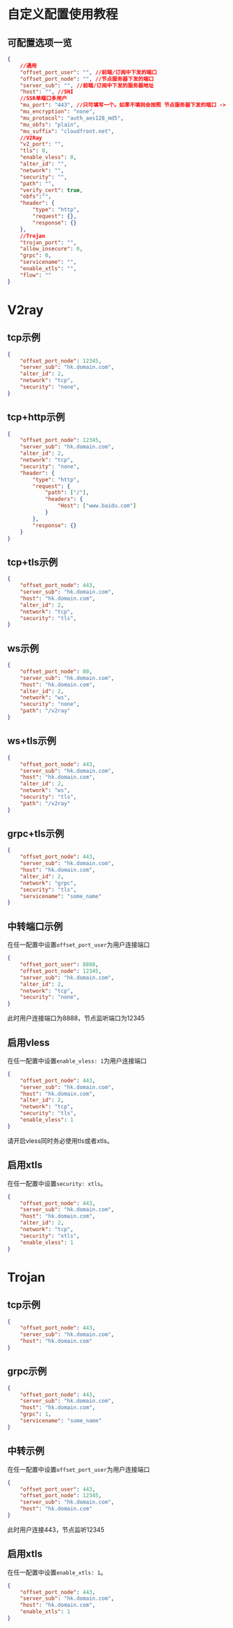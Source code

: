 # 自定义配置使用教程

## 可配置选项一览

```json
{
    //通用
    "offset_port_user": "", //前端/订阅中下发的端口
    "offset_port_node": "", //节点服务器下发的端口
    "server_sub": "", //前端/订阅中下发的服务器地址
    "host": "", //SNI
    //SSR单端口多用户
    "mu_port": "443", //只可填写一个。如果不填则会按照 节点服务器下发的端口 -> 前端/订阅中下发的端口 的顺序取值
    "mu_encryption": "none",
    "mu_protocol": "auth_aes128_md5",
    "mu_obfs": "plain",
    "mu_suffix": "cloudfront.net",
    //V2Ray
    "v2_port": "",
    "tls": 0,
    "enable_vless": 0,
    "alter_id": "",
    "network": "",
    "security": "",
    "path": "",
    "verify_cert": true,
    "obfs":"",
    "header": {
        "type": "http",
        "request": {},
        "response": {}
    },
    //Trojan
    "trojan_port": "",
    "allow_insecure": 0,
    "grpc": 0,
    "servicename": "",
    "enable_xtls": "",
    "flow": ""
}
```

# V2ray

## tcp示例

``` json
{
	"offset_port_node": 12345,
	"server_sub": "hk.domain.com",
	"alter_id": 2,
	"network": "tcp",
	"security": "none",
}
```

## tcp+http示例

```json
{
	"offset_port_node": 12345,
	"server_sub": "hk.domain.com",
	"alter_id": 2,
	"network": "tcp",
	"security": "none",
	"header": {
        "type": "http",
        "request": {
            "path": ["/"],
  			"headers": {
    			"Host": ["www.baidu.com"]
            }
        },
        "response": {}
    }
}
```

## tcp+tls示例

```json
{
	"offset_port_node": 443,
	"server_sub": "hk.domain.com",
	"host": "hk.domain.com",
	"alter_id": 2,
	"network": "tcp",
	"security": "tls",
}
```

## ws示例

```json
{
	"offset_port_node": 80,
	"server_sub": "hk.domain.com",
	"host": "hk.domain.com",
	"alter_id": 2,
	"network": "ws",
	"security": "none",
	"path": "/v2ray"
}
```

## ws+tls示例

```json
{
	"offset_port_node": 443,
	"server_sub": "hk.domain.com",
	"host": "hk.domain.com",
	"alter_id": 2,
	"network": "ws",
	"security": "tls",
	"path": "/v2ray"
}
```

## grpc+tls示例

```json
{
	"offset_port_node": 443,
	"server_sub": "hk.domain.com",
	"host": "hk.domain.com",
	"alter_id": 2,
	"network": "grpc",
	"security": "tls",
	"servicename": "some_name"
}
```

## 中转端口示例
在任一配置中设置`offset_port_user`为用户连接端口

``` json
{
	"offset_port_user": 8888,
	"offset_port_node": 12345,
	"server_sub": "hk.domain.com",
	"alter_id": 2,
	"network": "tcp",
	"security": "none",
}
```

此时用户连接端口为8888，节点监听端口为12345

## 启用vless
在任一配置中设置`enable_vless: 1`为用户连接端口

``` json
{
	"offset_port_node": 443,
	"server_sub": "hk.domain.com",
	"host": "hk.domain.com",
	"alter_id": 2,
	"network": "tcp",
	"security": "tls",
	"enable_vless": 1
}
```
请开启vless同时务必使用tls或者xtls。

## 启用xtls
在任一配置中设置`security: xtls`。

``` json
{
	"offset_port_node": 443,
	"server_sub": "hk.domain.com",
	"host": "hk.domain.com",
	"alter_id": 2,
	"network": "tcp",
	"security": "xtls",
	"enable_vless": 1
}
```

# Trojan

## tcp示例

``` json
{
	"offset_port_node": 443,
	"server_sub": "hk.domain.com",
	"host": "hk.domain.com"
}
```

## grpc示例

``` json
{
	"offset_port_node": 443,
	"server_sub": "hk.domain.com",
	"host": "hk.domain.com",
	"grpc": 1,
	"servicename": "some_name"
}
```

## 中转示例
在任一配置中设置`offset_port_user`为用户连接端口
``` json
{
	"offset_port_user": 443,
	"offset_port_node": 12345,
	"server_sub": "hk.domain.com",
	"host": "hk.domain.com"
}
```
此时用户连接443，节点监听12345

## 启用xtls

在任一配置中设置`enable_xtls: 1`。

``` json
{
	"offset_port_node": 443,
	"server_sub": "hk.domain.com",
	"host": "hk.domain.com",
	"enable_xtls": 1
}
```